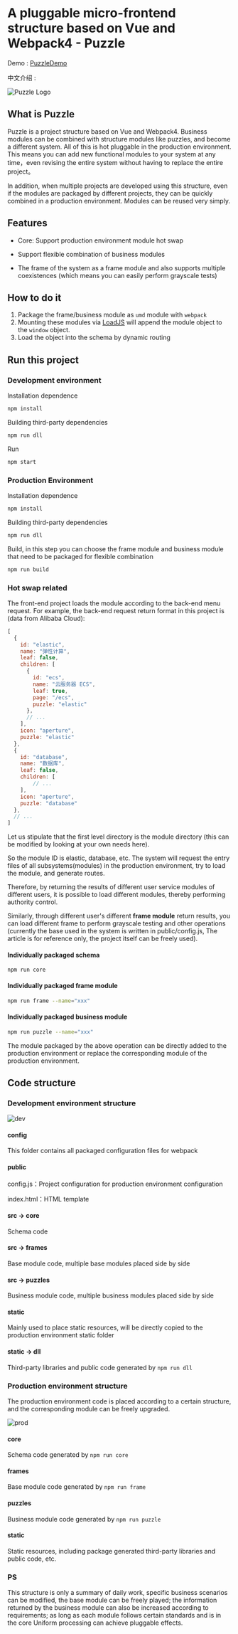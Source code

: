 # A pluggable micro-frontend structure based on Vue and Webpack4 - Puzzle

Demo : [PuzzleDemo](https://shuva.cn/demo/puzzle/#/home)

中文介绍 : 

![Puzzle Logo](https://raw.githubusercontent.com/CyberFei/pic/master/logo_400x400.png)


## What is Puzzle

Puzzle is a project structure based on Vue and Webpack4. Business modules can be combined with structure modules like puzzles, and become a different system. All of this is hot pluggable in the production environment. This means you can add new functional modules to your system at any time，even revising the entire system without having to replace the entire project。

In addition, when multiple projects are developed using this structure, even if the modules are packaged by different projects, they can be quickly combined in a production environment. Modules can be reused very simply.



## Features

- Core: Support production environment module hot swap

- Support flexible combination of business modules

- The frame of the system as a frame module and also supports multiple coexistences (which means you can easily perform grayscale tests)

  

## How to do it

1. Package the frame/business module as `umd` module with `webpack`
2. Mounting these modules via [LoadJS](https://github.com/muicss/loadjs) will append the module object to the `window` object.
3. Load the object into the schema by dynamic routing



## Run this project

### Development environment

Installation dependence

```bash
npm install
```

Building third-party dependencies

```bash
npm run dll
```

Run

```bash
npm start
```



### Production Environment
Installation dependence

```bash
npm install
```

Building third-party dependencies

```bash
npm run dll
```

Build, in this step you can choose the frame module and business module that need to be packaged for flexible combination

```bash
npm run build
```



### Hot swap related

The front-end project loads the module according to the back-end menu request. For example, the back-end request return format in this project is (data from Alibaba Cloud):

```javascript
[
  {
    id: "elastic",
    name: "弹性计算",
    leaf: false,
    children: [
      {
        id: "ecs",
        name: "云服务器 ECS",
        leaf: true,
        page: "/ecs",
        puzzle: "elastic"
      },
      // ...
    ],
    icon: "aperture",
    puzzle: "elastic"
  },
  {
    id: "database",
    name: "数据库",
    leaf: false,
    children: [
    	// ...
    ],
    icon: "aperture",
    puzzle: "database"
  },
  // ...
]
```

Let us stipulate that the first level directory is the module directory (this can be modified by looking at your own needs here).

So the module ID is elastic, database, etc. The system will request the entry files of all subsystems(modules) in the production environment, try to load the module, and generate routes.

Therefore, by returning the results of different user service modules of different users, it is possible to load different modules, thereby performing authority control.

Similarly, through different user's different **frame module** return results, you can load different frame to perform grayscale testing and other operations (currently the base used in the system is written in public/config.js, The article is for reference only, the project itself can be freely used).



#### Individually packaged schema

```
npm run core
```

#### Individually packaged frame module

```bash
npm run frame --name="xxx"
```

#### Individually packaged business module

```bash
npm run puzzle --name="xxx"
```

The module packaged by the above operation can be directly added to the production environment or replace the corresponding module of the production environment.




## Code structure

### Development environment structure

![dev](https://github.com/CyberFei/pic/raw/master/puzzle/dev.png)

#### config

This folder contains all packaged configuration files for webpack

#### public

config.js：Project configuration for production environment configuration

index.html：HTML template

#### src -> core

Schema code

#### src -> frames

Base module code, multiple base modules placed side by side

#### src -> puzzles

Business module code, multiple business modules placed side by side

#### static

Mainly used to place static resources, will be directly copied to the production environment static folder

#### static -> dll

Third-party libraries and public code generated by `npm run dll`



### Production environment structure

The production environment code is placed according to a certain structure, and the corresponding module can be freely upgraded.

![prod](https://github.com/CyberFei/pic/raw/master/puzzle/prod.png)

#### core

Schema code generated by `npm run core`

#### frames

Base module code generated by `npm run frame`

#### puzzles

Business module code generated by `npm run puzzle`

#### static

Static resources, including package generated third-party libraries and public code, etc.



### PS

This structure is only a summary of daily work, specific business scenarios can be modified, the base module can be freely played; the information returned by the business module can also be increased according to requirements; as long as each module follows certain standards and is in the core Uniform processing can achieve pluggable effects.